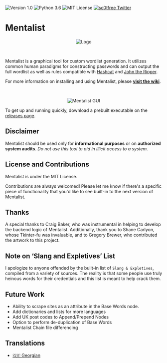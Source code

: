 ![Version 1.0](http://img.shields.io/badge/version-v1.0-orange.svg)
![Python 3.6](http://img.shields.io/badge/python-3.6-blue.svg)
![MIT License](http://img.shields.io/badge/license-MIT%20License-blue.svg)
[![sc0tfree Twitter](http://img.shields.io/twitter/url/http/shields.io.svg?style=social&label=Follow)](https://twitter.com/sc0tfree)

# Mentalist
<p align="center">
  <img src="https://sc0tfree.squarespace.com/s/Mentalist-logo-250px.png" alt="Logo"/>
</p>
<br>

Mentalist is a graphical tool for custom wordlist generation. It utilizes common human paradigms for constructing passwords and can output the full wordlist as well as rules compatible with [Hashcat](https://hashcat.net/hashcat) and [John the Ripper](http://www.openwall.com/john).
<br>

For more information on installing and using Mentalist, please **[visit the wiki](https://www.github.com/sc0tfree/mentalist/wiki)**.

<br>
<p align="center">
  <img src="https://sc0tfree.squarespace.com/s/mentalist-readme-gui.gif" alt="Mentalist GUI"/>
</p>

To get up and running quickly, download a prebuilt executable on the [releases page](https://github.com/sc0tfree/mentalist/releases).

## Disclaimer

Mentalist should be used only for **informational purposes** or on **authorized system audits**. _Do not use this tool to aid in illicit access to a system._

## License and Contributions

Mentalist is under the MIT License.

Contributions are always welcomed! Please let me know if there's a specific piece of functionality that you'd like to see built-in to the next version of Mentalist.

## Thanks

A special thanks to Craig Baker, who was instrumental in helping to develop the backend logic of Mentalist. Additionally, thank you to Shane Carlyon, whose Tkinter-fu was invaluable, and to Gregory Brewer, who contributed the artwork to this project.

## Note on ‘Slang and Expletives’ List

I apologize to anyone offended by the built-in list of `Slang & Expletives`, compiled from a variety of sources. The reality is that some people use truly heinous words for their credentials and this list is meant to help crack them.

## Future Work

* Ability to scrape sites as an attribute in the Base Words node.
* Add dictionaries and lists for more languages
* Add UK post codes to Append/Prepend Nodes
* Option to perform de-duplication of Base Words
* Mentalist Chain file differencing

## Translations

* [:georgia: Georgian](https://github.com/sc0tfree/mentalist/blob/master/translations/README-ka-GE.md)